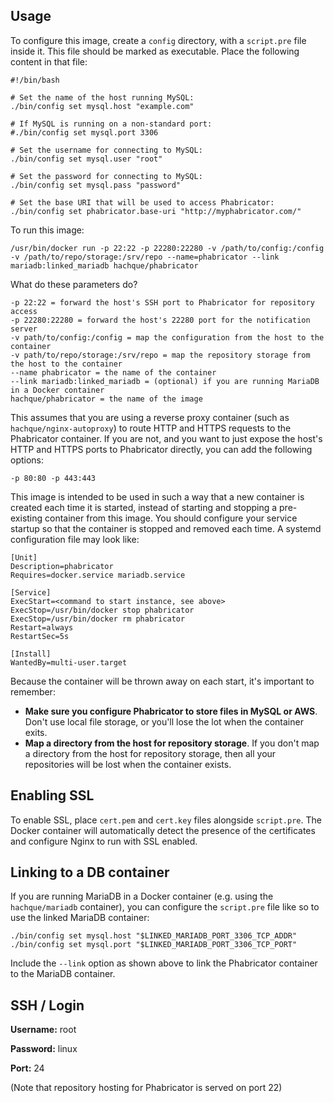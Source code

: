 Usage
----------

To configure this image, create a `config` directory, with a `script.pre` file inside it.  This
file should be marked as executable.  Place the following content in that file:

    #!/bin/bash

    # Set the name of the host running MySQL:
    ./bin/config set mysql.host "example.com"

    # If MySQL is running on a non-standard port:
    #./bin/config set mysql.port 3306

    # Set the username for connecting to MySQL:
    ./bin/config set mysql.user "root"

    # Set the password for connecting to MySQL:
    ./bin/config set mysql.pass "password"

    # Set the base URI that will be used to access Phabricator:
    ./bin/config set phabricator.base-uri "http://myphabricator.com/"

To run this image:

    /usr/bin/docker run -p 22:22 -p 22280:22280 -v /path/to/config:/config -v /path/to/repo/storage:/srv/repo --name=phabricator --link mariadb:linked_mariadb hachque/phabricator

What do these parameters do?

    -p 22:22 = forward the host's SSH port to Phabricator for repository access
    -p 22280:22280 = forward the host's 22280 port for the notification server
    -v path/to/config:/config = map the configuration from the host to the container
    -v path/to/repo/storage:/srv/repo = map the repository storage from the host to the container
    --name phabricator = the name of the container
    --link mariadb:linked_mariadb = (optional) if you are running MariaDB in a Docker container
    hachque/phabricator = the name of the image

This assumes that you are using a reverse proxy container (such as `hachque/nginx-autoproxy`) to route HTTP and HTTPS requests to the Phabricator container.  If you are not, and you want to just expose the host's HTTP and HTTPS ports to Phabricator directly, you can add the following options:

    -p 80:80 -p 443:443

This image is intended to be used in such a way that a new container is created each time it is started, instead of starting and stopping a pre-existing container from this image.  You should configure your service startup so that the container is stopped and removed each time.  A systemd configuration file may look like:

    [Unit]
    Description=phabricator
    Requires=docker.service mariadb.service
     
    [Service]
    ExecStart=<command to start instance, see above>
    ExecStop=/usr/bin/docker stop phabricator
    ExecStop=/usr/bin/docker rm phabricator
    Restart=always
    RestartSec=5s
    
    [Install]
    WantedBy=multi-user.target

Because the container will be thrown away on each start, it's important to remember:

  - **Make sure you configure Phabricator to store files in MySQL or AWS**.  Don't use local file storage, or you'll lose the lot when the container exits.
  - **Map a directory from the host for repository storage**.  If you don't map a directory from the host for repository storage, then all your repositories will be lost when the container exists.

Enabling SSL
----------------

To enable SSL, place `cert.pem` and `cert.key` files alongside `script.pre`.  The Docker
container will automatically detect the presence of the certificates and configure
Nginx to run with SSL enabled.

Linking to a DB container
---------------------------

If you are running MariaDB in a Docker container (e.g. using the `hachque/mariadb` container), you can configure the `script.pre` file like so to use the linked MariaDB container:

    ./bin/config set mysql.host "$LINKED_MARIADB_PORT_3306_TCP_ADDR"
    ./bin/config set mysql.port "$LINKED_MARIADB_PORT_3306_TCP_PORT"
    
Include the `--link` option as shown above to link the Phabricator container to the MariaDB container.

SSH / Login
--------------

**Username:** root

**Password:** linux

**Port:** 24

(Note that repository hosting for Phabricator is served on port 22)

